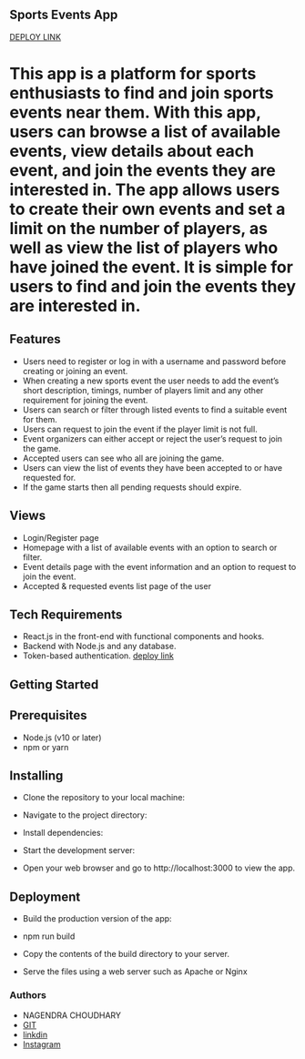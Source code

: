 ## Sports Events App
[DEPLOY LINK](https://playoo.netlify.app/)
# This app is a platform for sports enthusiasts to find and join sports events near them. With this app, users can browse a list of available events, view details about each event, and join the events they are interested in. The app allows users to create their own events and set a limit on the number of players, as well as view the list of players who have joined the event. It is simple for users to find and join the events they are interested in.

## Features

- Users need to register or log in with a username and password before creating or joining an event.
- When creating a new sports event the user needs to add the event’s short description, timings, number of players limit and any other requirement for joining the event.
- Users can search or filter through listed events to find a suitable event for them.
- Users can request to join the event if the player limit is not full.
- Event organizers can either accept or reject the user’s request to join the game.
- Accepted users can see who all are joining the game.
- Users can view the list of events they have been accepted to or have requested for.
- If the game starts then all pending requests should expire.

## Views

- Login/Register page
- Homepage with a list of available events with an option to search or filter.
- Event details page with the event information and an option to request to join the event.
- Accepted & requested events list page of the user

## Tech Requirements

- React.js in the front-end with functional components and hooks.
- Backend with Node.js and any database.
- Token-based authentication.
[deploy link](https://playoo.netlify.app)

## Getting Started

## Prerequisites

- Node.js (v10 or later)
- npm or yarn

## Installing

- Clone the repository to your local machine:

- Navigate to the project directory:

- Install dependencies:

- Start the development server:

- Open your web browser and go to http://localhost:3000 to view the app.

## Deployment

- Build the production version of the app:

- npm run build
- Copy the contents of the build directory to your server.

- Serve the files using a web server such as Apache or Nginx

### Authors

 -  NAGENDRA CHOUDHARY 
 -  [GIT](www.github.com/nagendrachoudhary)
 -  [linkdin](https://www.linkedin.com/in/nagendra-choudhary)
 -  [Instagram](https://www.instagram.com/mikey.o.1)
